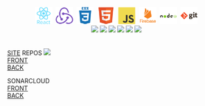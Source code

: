 <div align="center">
  <img src="https://github.com/devicons/devicon/blob/master/icons/react/react-original-wordmark.svg" title="React" alt="React" width="40" height="40"/>&nbsp;
  <img src="https://github.com/devicons/devicon/blob/master/icons/redux/redux-original.svg" title="Redux" alt="Redux " width="40" height="40"/>&nbsp;
  <img src="https://github.com/devicons/devicon/blob/master/icons/css3/css3-plain-wordmark.svg"  title="CSS3" alt="CSS" width="40" height="40"/>&nbsp;
  <img src="https://github.com/devicons/devicon/blob/master/icons/html5/html5-original.svg" title="HTML5" alt="HTML" width="40" height="40"/>&nbsp;
  <img src="https://github.com/devicons/devicon/blob/master/icons/javascript/javascript-original.svg" title="JavaScript" alt="JavaScript" width="40" height="40"/>&nbsp;
  <img src="https://github.com/devicons/devicon/blob/master/icons/firebase/firebase-plain-wordmark.svg" title="Firebase" alt="Firebase" width="40" height="40"/>&nbsp;
  <img src="https://github.com/devicons/devicon/blob/master/icons/nodejs/nodejs-original-wordmark.svg" title="NodeJS" alt="NodeJS" width="40" height="40"/>&nbsp;
  <img src="https://github.com/devicons/devicon/blob/master/icons/git/git-original-wordmark.svg" title="Git" **alt="Git" width="40" height="40"/>
</div>  
<div id="header" align="center">
  <img src="https://media.giphy.com/media/eNAsjO55tPbgaor7ma/giphy.gif" width="100"/>  
  <img src="https://media.giphy.com/media/QssGEmpkyEOhBCb7e1/giphy.gif" width="100"/>
  <img src="https://media.giphy.com/media/xT9IgzoKnwFNmISR8I/giphy.gif" width="100"/>
  <img src="https://media.giphy.com/media/SS8CV2rQdlYNLtBCiF/giphy.gif" width="100"/>
  <img src="https://media.giphy.com/media/gw3IWyGkC0rsazTi/giphy.gif" width="100"/>
  <img src="https://media.giphy.com/media/w9wfZxg6RSqhq/giphy.gif" width="100"/>
</div>
<br/>
<br/>
<div>
  <a href="https://adoptapenguin.netlify.app">SITE</a>
  REPOS
  <img src="https://media.giphy.com/media/du3J3cXyzhj75IOgvA/giphy.gif" width="100"/>
  <br/>
  <a href="https://github.com/DanielMontesP/AdoptAPenguin-Front">FRONT</a>
  <br/>
  <a href="https://github.com/DanielMontesP/AdoptAPenguin-Back">BACK</a>
</div>

SONARCLOUD
<br/>
<a href="https://sonarcloud.io/summary/overall?id=DanielMontesP_AdoptAPenguin-Front <br/>">FRONT</a>
<br/>
<a href="https://sonarcloud.io/summary/overall?id=DanielMontesP_AdoptAPenguin-Back">BACK</a>
